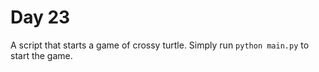 # Day 23
A script that starts a game of crossy turtle.
Simply run `python main.py` to start the game.  